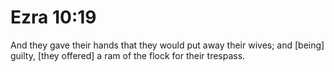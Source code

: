 # Ezra 10:19

And they gave their hands that they would put away their wives; and [being] guilty, [they offered] a ram of the flock for their trespass.